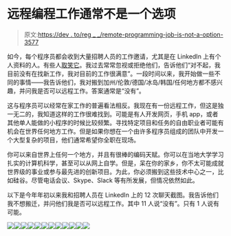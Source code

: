 # 远程编程工作通常不是一个选项

> 原文:[https://dev . to/reg _ _/remote-programming-job-is-not-a-option-3577](https://dev.to/reg__/remote-programming-job-is-usually-not-an-option-3577)

如今，每个程序员都会收到大量招聘人员的工作邀请，尤其是在 LinkedIn 上有个人资料的人。有些人[取笑它](https://twitter.com/j4n0/status/1125380024733925377)。我过去常常忽视或拒绝他们，告诉他们“对不起，我目前没有在找新工作，我对目前的工作很满意”。一段时间以来，我开始做一些不同的事情——我告诉他们，我对搬到加州/伦敦/德国/冰岛/韩国/任何地方都不感兴趣，并问我是否可以远程工作。答案通常是“没有”。

这与程序员可以经常在家工作的普遍看法相反。我现在有一份远程工作，但这是独一无二的，我知道这样的工作很难找到。可能是有人开发网页，手机 app，或者其他单人能做的小程序的时候比较频繁。寻找特定项目和任务的自由职业者可能有机会在世界任何地方工作。但是如果你想在一个由许多程序员组成的团队中开发一个大型复杂的项目，他们通常希望你全职在现场。

你可以来自世界上任何一个地方，并且有很棒的编码天赋。你可以在当地大学学习扎实的计算机科学，甚至可以从网上自学。但是，呆在你的家乡，你不太可能成就世界级的事业或参与最先进的创新项目。为此，你必须搬到这些技术中心之一，比如硅谷。尽管电话会议、Skype、Slack 等有所发展，但情况依然如此。

以下是今年年初以来我和招聘人员在 LinkedIn 上的 12 次聊天截图。我告诉他们我不想搬迁，并问他们我是否可以远程工作。其中 11 人说“没有”。只有 1 人说有可能。

[![](../Images/ae1e4355fa122ac980a5bd1c514b549c.png)](//files/LinkedIn_remote_job/LinkedIn_remote_job_01.png)[![](../Images/e3092266a809d951308df5c4e0bffb82.png)](//files/LinkedIn_remote_job/LinkedIn_remote_job_02.png)[![](../Images/43c9c0181c4d44a42c874a72f8c6b13e.png)](http://asawicki.info/files/LinkedIn_remote_job/LinkedIn_remote_job_03.png)[![](../Images/befb4d0e74a249d9fbed86adf587849f.png)](http://asawicki.info/files/LinkedIn_remote_job/LinkedIn_remote_job_04.png)[![](../Images/c0069587c75a51436a7d8110e6cefd95.png)](http://asawicki.info/files/LinkedIn_remote_job/LinkedIn_remote_job_05.png)[![](../Images/5953cebb7cb808b90396dabc776771ae.png)](http://asawicki.info/files/LinkedIn_remote_job/LinkedIn_remote_job_06.png)[![](../Images/68225d298665a85042bea89557efa559.png)](http://asawicki.info/files/LinkedIn_remote_job/LinkedIn_remote_job_07.png)[![](../Images/c706ccb87ee1ad1b7ef6c301d17c9a85.png)](http://asawicki.info/files/LinkedIn_remote_job/LinkedIn_remote_job_08.png)[![](../Images/d5633bf8c182174d1c838293a7cf91ce.png)](http://asawicki.info/files/LinkedIn_remote_job/LinkedIn_remote_job_09.png)[![](../Images/3838fd9d2487a5b0ba82c45e974a4c3a.png)](http://asawicki.info/files/LinkedIn_remote_job/LinkedIn_remote_job_10.png)[![](../Images/2be4af2e05e301cfd612775e5a7a2bfe.png)](http://asawicki.info/files/LinkedIn_remote_job/LinkedIn_remote_job_11.png)[![](../Images/80b0bc7ee1e386ca16b1595497820b88.png)](http://asawicki.info/files/LinkedIn_remote_job/LinkedIn_remote_job_12.png)